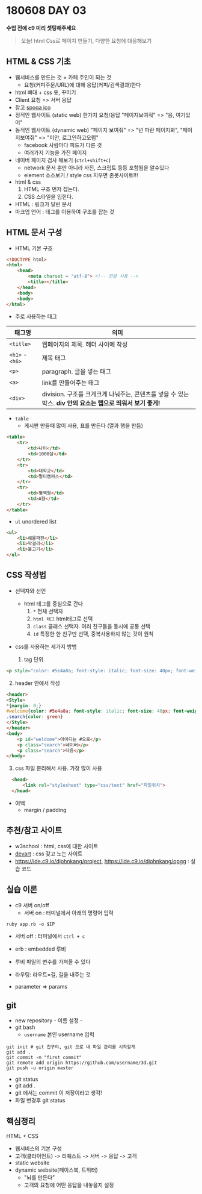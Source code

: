 # 180608 DAY 03
**수업 전에 c9 미리 셋팅해주세요**
> 오늘! html Css로 페이지 만들기, 다양한 요청에 대응해보기

## HTML & CSS 기초
- 웹서비스를 만드는 것 = 카페 주인이 되는 것
  - 요청(커피주문/URL)에 대해 응답(커피/검색결과)한다
- html 뼈대 + css 옷, 꾸미기
- Client 요청 => 서버 응답
- 참고 [spoqa ico](https://carryprotocol.io/)
- 정적인 웹사이트 (static web) 한가지 요청/응답 "페이지보여줘" => "응, 여기있어"
- 동적인 웹사이트 (dynamic  web) "페이지 보여줘" => "넌 파란 페이지봐", "페이지보여줘" => "미안, 로그인하고오렴"
  - facebook 사람마다 피드가 다른 것
  - 여러가지 기능을 가진 페이지
- 네이버 페이지 검사 해보기 (`ctrl+shift+c`)
  - network 문서 뿐만 아니라 사진, 스크립트 등등 포함됨을 알수있다
  - element 소스보기 / style css 지우면 존못사이트!!!
- html & css
  1. HTML 구조 먼저 잡는다.        
  2. CSS 스타일을 입힌다.
- HTML : 링크가 달린 문서
- 마크업 언어 : 태그를 이용하여 구조를 잡는 것
## HTML 문서 구성
- HTML 기본 구조
```html
<!DOCTYPE html>
<html>
    <head>
        <meta charset = "utf-8"> <!-- 한글 사용 -->
        <title></title>
    </head>
    <body>
    <body>
</html>
```

- 주로 사용하는 태그

| **태그명**     | **의미**                                 |
| ----------- | ----------------------------------------- |
| `<title>`     | 웹페이지의 제목. 헤더 사이에 작성       |
| `<h1>` - `<h6>` | 제목 태그                         |
| `<p>`         | paragraph. 글을 넣는 태그          |
| `<a>`         | link를 만들어주는 태그            |
| `<div>`       | division. 구조를 크게크게 나눠주는, 콘텐츠를 넣을 수 있는 박스. **div 안의 요소는 탭으로 띄워서 보기 좋게!** |

- `table` 
  - 게시판 만들때 많이 사용, 표를 만든다 (열과 행을 만듬)
```html
<table>
    <tr>
        <td>나이</td>
        <td>1000살</td>
    </tr>
    <tr>
        <td>대학교</td>
        <td>멀티캠퍼스</td>
    </tr>
    <tr>
        <td>혈액형</td>
        <td>A형</td>
    </tr>
</table> 
```
- `ul` unordered list
```html
<ul>
    <li>해물파전</li>
    <li>막걸리</li>
    <li>불고기</li>
</ul>
```
## **CSS 작성법**
- 선택자와 선언
  - html 태그를 중심으로 간다
    1. `*` 전체 선택자
    2. `html 태그` html태그로 선택
    3. `class` 클래스 선택자. 여러 친구들을 동시에 공통 선택
    4. `id` 특정한 한 친구만 선택, 중복사용하지 않는 것이 원칙 

- css를 사용하는 세가지 방법
  1. tag 단위
```html
<p style="color: #5e4a8a; font-style: italic; font-size: 40px; font-weight: bold">환영합니다</p>
```

  2. header 안에서 작성
```html
<header>
<Style>
*{margin: 0;}
#welcome{color: #5e4a8a; font-style: italic; font-size: 40px; font-weight: bold}
.search{color: green}
</Style>
</header>
<body>
    <p id="weldome">아이디는 #으로</p>
    <p class="search">네이버</p>
    <p class="search">다음</p>
</body>
```

  3. css 파일 분리해서 사용. 가장 많이 사용
```html
  <head>
      <link rel="stylesheet" type="css/text" href="파일위치">
  </head>
```

- 여백
  - margin / padding

## 추천/참고 사이트
- w3school : html, css에 대한 사이트 
- [devart](https://devart.withgoogle.com/css) : css 갖고 노는 사이트
- https://ide.c9.io/djohnkang/project, https://ide.c9.io/djohnkang/opgg : 실습 코드

## 실습 이론
- c9 서버 on/off
  - 서버 on : 터미널에서 아래의 명령어 입력
```console
ruby app.rb -o $IP
```
  - 서버 off : 터미널에서 `ctrl + c`

- erb : embedded 루비
- 루비 파일의 변수를 가져올 수 있다
- 라우팅: 라우트=길, 길을 내주는 것
- parameter => params

## git
- new repository - 이름 설정 - 
- git bash
  - `username` 본인 username 입력
```console
git init # git 친구야, git 으로 내 파일 관리를 시작할게
git add .
git commit -m "first commit"
git remote add origin https://github.com/username/3d.git
git push -u origin master
```
- git status
- git add . 
- git 에서는 commit 이 저장이라고 생각!
- 파일 변경후 git status

## 핵심정리
HTML + CSS
- 웹서비스의 기본 구성
- 고객(클라이언트) -> 리퀘스트 -> 서버 -> 응답 -> 고객
- static website
- dynamic website(페이스북, 트위터)
  - "뇌를 만든다”
  - 고객의 요청에 어떤 응답을 내놓을지 설정
